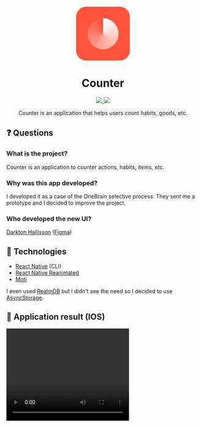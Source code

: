 <p
  align="center"
>
  <img
    src="./.github/logo.png"
    width="140"
  />
</p>

<h1 align="center">Counter</h1>

<p
  align="center"
>
  <a href="https://github.com/lucasaugustscode/counter/blob/main/LICENSE">
    <img src="https://img.shields.io/badge/license-MIT-FF533C" />
  </a>
  <img src="https://img.shields.io/badge/version-1.0.0-FF533C" />
</p>

<p
  align="center"
>
  Counter is an application that helps users count habits, goods, etc.
</p>

## ❓ Questions

### What is the project?
Counter is an application to counter actions, habits, items, etc.

### Why was this app developed?
I developed it as a case of the OneBrain selective process. They sent me a prototype and I decided to improve the project.

### Who developed the new UI?
[Darkton Hallisson](https://www.linkedin.com/in/darkton)
([Figma](https://www.figma.com/file/4zEwCmw0J2qPTyvbdMamHB/Counter-Project?node-id=0%3A1))


## 🚀 Technologies
- [React Native](https://reactnative.dev/) (CLI)
- [React Native Reanimated](https://docs.swmansion.com/react-native-reanimated/)
- [Moti](https://moti.fyi/animations)

I even used [RealmDB](https://realm.io/) but I didn't see the need so I decided to use [AsyncStorage](https://reactnative.dev/docs/asyncstorage).

## 📱 Application result (IOS)

<video width="320" height="240" controls>
  <source src="./.github/demonstration.mp4" type="video/mp4">
</video>
